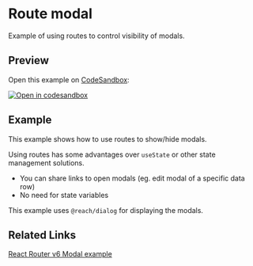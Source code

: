 # Route modal

Example of using routes to control visibility of modals.

## Preview

Open this example on [CodeSandbox](https://codesandbox.com):

[![Open in codesandbox](https://codesandbox.io/static/img/play-codesandbox.svg)](https://codesandbox.io/s/github/remix-run/examples/tree/main/route-modal)

## Example

This example shows how to use routes to show/hide modals.

Using routes has some advantages over `useState` or other state management solutions.

- You can share links to open modals (eg. edit modal of a specific data row)
- No need for state variables

This example uses `@reach/dialog` for displaying the modals.

## Related Links

[React Router v6 Modal example](https://reactrouterdotcom.fly.dev/docs/en/v6/examples/modal)
